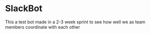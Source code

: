 # SlackBot
This a test bot made in a 2-3 week sprint to see how well we as team members coordinate with each other
